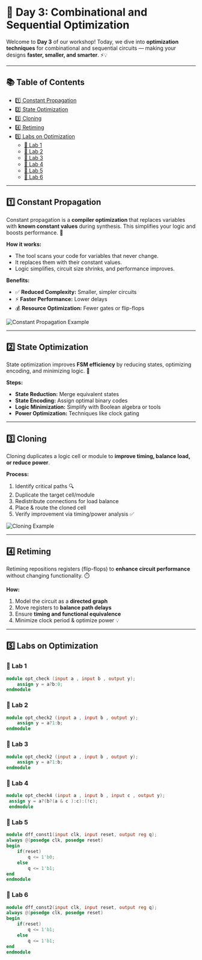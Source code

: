 # 🚀 Day 3: Combinational and Sequential Optimization

Welcome to **Day 3** of our workshop! Today, we dive into **optimization techniques** for combinational and sequential circuits — making your designs **faster, smaller, and smarter**. ⚡💡

---

## 📚 Table of Contents

- [1️⃣ Constant Propagation](#1-constant-propagation)  
- [2️⃣ State Optimization](#2-state-optimization)  
- [3️⃣ Cloning](#3-cloning)  
- [4️⃣ Retiming](#4-retiming)  
- [5️⃣ Labs on Optimization](#5-labs-on-optimization)  
  - [🧪 Lab 1](#lab-1)  
  - [🧪 Lab 2](#lab-2)  
  - [🧪 Lab 3](#lab-3)  
  - [🧪 Lab 4](#lab-4)  
  - [🧪 Lab 5](#lab-5)  
  - [🧪 Lab 6](#lab-6)  

---

## 1️⃣ Constant Propagation

Constant propagation is a **compiler optimization** that replaces variables with **known constant values** during synthesis. This simplifies your logic and boosts performance. 🚀

**How it works:**  
- The tool scans your code for variables that never change.  
- It replaces them with their constant values.  
- Logic simplifies, circuit size shrinks, and performance improves.  

**Benefits:**  
- ✅ **Reduced Complexity:** Smaller, simpler circuits  
- ⚡ **Faster Performance:** Lower delays  
- 💰 **Resource Optimization:** Fewer gates or flip-flops  

![Constant Propagation Example](https://github.com/user-attachments/assets/d7f06056-66c1-44af-99a8-623fdf5879be)

---

## 2️⃣ State Optimization

State optimization improves **FSM efficiency** by reducing states, optimizing encoding, and minimizing logic. 🧠

**Steps:**  
- **State Reduction:** Merge equivalent states  
- **State Encoding:** Assign optimal binary codes  
- **Logic Minimization:** Simplify with Boolean algebra or tools  
- **Power Optimization:** Techniques like clock gating  

---

## 3️⃣ Cloning

Cloning duplicates a logic cell or module to **improve timing, balance load, or reduce power**.  

**Process:**  
1. Identify critical paths 🔍  
2. Duplicate the target cell/module  
3. Redistribute connections for load balance  
4. Place & route the cloned cell  
5. Verify improvement via timing/power analysis ✅  

![Cloning Example](https://github.com/user-attachments/assets/6bdd2c12-02a2-4ea5-895c-98e349b93bac)

---

## 4️⃣ Retiming

Retiming repositions registers (flip-flops) to **enhance circuit performance** without changing functionality. ⏱️

**How:**  
1. Model the circuit as a **directed graph**  
2. Move registers to **balance path delays**  
3. Ensure **timing and functional equivalence**  
4. Minimize clock period & optimize power 💡  

---

## 5️⃣ Labs on Optimization

### 🧪 Lab 1
```verilog
module opt_check (input a , input b , output y);
	assign y = a?b:0;
endmodule
```
### 🧪 Lab 2
```verilog
module opt_check2 (input a , input b , output y);
	assign y = a?1:b;
endmodule
```

### 🧪 Lab 3
```verilog
module opt_check2 (input a , input b , output y);
	assign y = a?1:b;
endmodule
```
### 🧪 Lab 4
```verilog
module opt_check4 (input a , input b , input c , output y);
 assign y = a?(b?(a & c ):c):(!c);
 endmodule
```
### 🧪 Lab 5
```verilog
module dff_const1(input clk, input reset, output reg q);
always @(posedge clk, posedge reset)
begin
	if(reset)
		q <= 1'b0;
	else
		q <= 1'b1;
end
endmodule
```
### 🧪 Lab 6
```verilog
module dff_const2(input clk, input reset, output reg q);
always @(posedge clk, posedge reset)
begin
	if(reset)
		q <= 1'b1;
	else
		q <= 1'b1;
end
endmodule
```




